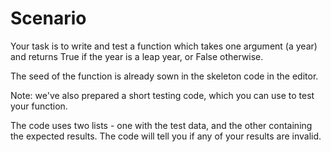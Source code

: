 # **Scenario**

Your task is to write and test a function which takes one argument (a year) and returns True if the year is a leap year, or False otherwise.

The seed of the function is already sown in the skeleton code in the editor.

Note: we've also prepared a short testing code, which you can use to test your function.

The code uses two lists - one with the test data, and the other containing the expected results. The code will tell you if any of your results are invalid.